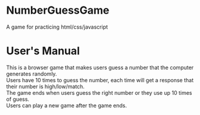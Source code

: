 # NumberGuessGame  
A game for practicing html/css/javascript  
# User's Manual  
This is a browser game that makes users guess a number that the computer generates randomly.  
Users have 10 times to guess the number, each time will get a response that their number is high/low/match.  
The game ends when users guess the right number or they use up 10 times of guess.  
Users can play a new game after the game ends.  
